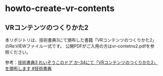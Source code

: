# howto-create-vr-contents

## VRコンテンツのつくりかた2

本リポジトリは、技術書典3にて頒布した書籍「VRコンテンツのつくりかた2」のRe:VIEWファイル一式です。
公開PDFがご入用の方はvr-contetns2.pdfを参照ください。

参考：[技術書典3 れいぞうこのドア か-34にて「VRコンテンツのつくりかた2」を頒布します #技術書典](http://greety.sakura.ne.jp/redo/2017/04/tbf03-how-to-create-vr-contents2.html)


